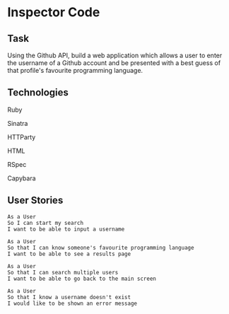 # Inspector Code

## Task

Using the Github API, build a web application which allows a user to enter the username of a Github account and be presented with a best guess of that profile's favourite programming language.

## Technologies

Ruby

Sinatra

HTTParty

HTML

RSpec

Capybara


## User Stories

```
As a User
So I can start my search
I want to be able to input a username

As a User
So that I can know someone's favourite programming language
I want to be able to see a results page

As a User
So that I can search multiple users
I want to be able to go back to the main screen

As a User
So that I know a username doesn't exist
I would like to be shown an error message
```
